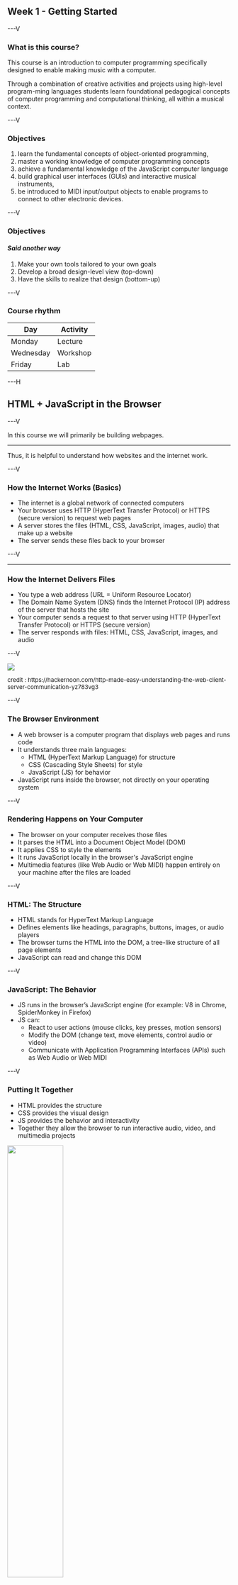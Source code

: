 ## Week 1 - Getting Started

---V
### What is this course?

This course is an introduction to computer programming specifically designed to enable making music with a computer.

Through a combination of creative activities and projects using high-level program-ming languages students learn foundational pedagogical concepts of computer programming and computational thinking, all within a musical context.


---V

### Objectives
1. learn the fundamental concepts of object-oriented programming,
2. master a working knowledge of computer programming concepts
3. achieve a fundamental knowledge of the JavaScript computer language
4. build graphical user interfaces (GUIs) and interactive musical instruments,
5. be introduced to MIDI input/output objects to enable programs to connect to other electronic devices.

---V
### Objectives
#### _Said another way_

1. Make your own tools tailored to your own goals
2. Develop a broad design-level view (top-down)
3. Have the skills to realize that design (bottom-up)


---V
### Course rhythm
| Day    | Activity |
| -------- | ------- |
| Monday  | Lecture   |
| Wednesday | Workshop|
| Friday    | Lab   |

---H

## HTML + JavaScript in the Browser

---V

In this course we will primarily be building webpages.

---
Thus, it is helpful to understand how websites and the internet work.

---V

### How the Internet Works (Basics)
- The internet is a global network of connected computers
- Your browser uses HTTP (HyperText Transfer Protocol) or HTTPS (secure version) to request web pages
- A server stores the files (HTML, CSS, JavaScript, images, audio) that make up a website
- The server sends these files back to your browser

---V

---

### How the Internet Delivers Files
- You type a web address (URL = Uniform Resource Locator)
- The Domain Name System (DNS) finds the Internet Protocol (IP) address of the server that hosts the site
- Your computer sends a request to that server using HTTP (HyperText Transfer Protocol) or HTTPS (secure version)
- The server responds with files: HTML, CSS, JavaScript, images, and audio

---V

<img src="../img/http.png">
<p style="font-size: small">credit : https://hackernoon.com/http-made-easy-understanding-the-web-client-server-communication-yz783vg3</p>

---V

### The Browser Environment
- A web browser is a computer program that displays web pages and runs code
- It understands three main languages:
  - HTML (HyperText Markup Language) for structure
  - CSS (Cascading Style Sheets) for style
  - JavaScript (JS) for behavior
- JavaScript runs inside the browser, not directly on your operating system

---V

### Rendering Happens on Your Computer
- The browser on your computer receives those files
- It parses the HTML into a Document Object Model (DOM)
- It applies CSS to style the elements
- It runs JavaScript locally in the browser's JavaScript engine
- Multimedia features (like Web Audio or Web MIDI) happen entirely on your machine after the files are loaded

---V




### HTML: The Structure
- HTML stands for HyperText Markup Language
- Defines elements like headings, paragraphs, buttons, images, or audio players
- The browser turns the HTML into the DOM, a tree-like structure of all page elements
- JavaScript can read and change this DOM

---V

### JavaScript: The Behavior
- JS runs in the browser’s JavaScript engine (for example: V8 in Chrome, SpiderMonkey in Firefox)
- JS can:
  - React to user actions (mouse clicks, key presses, motion sensors)
  - Modify the DOM (change text, move elements, control audio or video)
  - Communicate with Application Programming Interfaces (APIs) such as Web Audio or Web MIDI

---V

### Putting It Together
- HTML provides the structure
- CSS provides the visual design
- JS provides the behavior and interactivity
- Together they allow the browser to run interactive audio, video, and multimedia projects

<img width="50%" src="../img/html-5-logo-png.png">

---V

### Why This Matters for Us
- Web Audio and Web MIDI are JavaScript APIs
- The browser provides everything we need to build instruments, effects, and interactive systems
- All you need to begin is:
  1. An HTML page
  2. A small amount of JavaScript
  3. A web browser to run it

---H

## JavaScript
<img width="50%" src="../img/javascript-logo.png">

---V


### What is an object?

---V



## Javascript

#### Everything is an Object



- JavaScript (JS) is an **object-oriented programming** (OOP) language
- meaning that we build programs by creating objects that bundle together data (properties) and behavior (methods).


---V

## Javascript

#### Everything is an Object


We'll _think_ in **objects**: properties (data) + methods (actions)


---V




## Web Audio

The Web Audio API is a JavaScript toolkit for creating, processing, and controlling audio directly in the web browser.


---V

## JS + Web Audio

#### Everything is an Object
_mindset &rarr; AudioContext &rarr; first sound_

---V

### EVERYTHING IS AN OBJECT
---
### OBJECTS HAVE PROPERTIES AND METHODS



---H
## Goals & Syllabus

- Goals:
  - OOP mindset (objects everywhere)
  - JS fundamentals (variables, functions, loops)
  - Web Audio, MIDI, interactive instruments
- Assessments:
  - In-class labs, 2 oral exams, projects
- Expectation: experiment, break things, ask questions
- We'll use Canvas

---H

## Everything Is an Object

- Real world: <span class="fragment">piano</span>
  - **properties**: <span class="fragment">keys, tuning</span>
  - **methods**: <span class="fragment">playNote(), sustainOn()</span>
- Programming world:<span class="fragment"> *same idea*
  - Object = container of **data** + **behavior**
  - We'll model synths, mixers, effects as objects</span>

---V

### Object Shape in JavaScript

```js
const piano = {
  keys: 88,                 // property (data)
  tuning: "equal temperament",
  playNote(note) {          // method (action)
    console.log("playing", note);
  }
};

piano.playNote("C4");       // call a method
console.log(piano.keys);    // read a property
```

Key idea: **dot notation** to access **properties** and call **methods**.

---H

## Web Audio: 
### The World = AudioContext

* `AudioContext` is a special object that we can create.
* Think of it as the environment in which we'll make sound.

    * You **create** nodes *inside it*
    * You **connect** nodes into a graph

---V

### Minimal audio graph:

Oscillator &rarr; Gain &rarr; Destination (speakers)


<span style="font-size: large">Browser note: audio usually starts **suspended**; resume after user gesture</span>

---V

### Minimal audio graph:

```js
// 1) Make the audio context
const ctx = new AudioContext();

// 2) Make instruments/mixer
const osc  = new OscillatorNode(ctx); // OscillatorNode
const gain = new GainNode(ctx);       // GainNode

// 3) Wire it up
osc.connect(gain);
gain.connect(ctx.destination);

// 4) Set properties, then act
gain.gain.value = 0.2;  // property
osc.start();            // method
```
---V
### Minimal audio graph:
**Vocabulary check**

* objects: `osc`, `gain`
* properties: `gain.gain.value`
* methods: `.connect()`, `osc.start()`

---V

### What Changes the Sound?

* **Loudness** &rarr; `gain.gain.value`
* **Pitch** &rarr; `osc.frequency.value`
* **Timbre** &rarr; `osc.type` (`sine`, `square`, `sawtooth`, `triangle`)

```js
gain.gain.value = 0.1;       // quieter
osc.frequency.value = 660;   // higher pitch
osc.type = "square";         // different tone
```

---H


### Patterns You'll See All Semester

* **Create &rarr; Connect &rarr; Configure &rarr; Start/Stop**
* Everything is an **object**

    * Properties (nouns) - `node.param.value`
    * Methods (verbs) - `node.start()`, `node.connect()`
* Keep a **master GainNode** before `ctx.destination`

---H

### What's Next

**Wednesday (Workshop)**

* Bring your laptop
* Install necessary software
* Build the same graph together, from scratch
* Add a button

**Friday (Lab)**

"Hello, Audio" - your first WebAudio app


